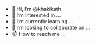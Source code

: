 - 👋 Hi, I’m @khakikath
- 👀 I’m interested in ...
- 🌱 I’m currently learning ...
- 💞️ I’m looking to collaborate on ...
- 📫 How to reach me ...

<!---
khakikath/khakikath is a ✨ special ✨ repository because its `README.md` (this file) appears on your GitHub profile.
You can click the Preview link to take a look at your changes.
--->
